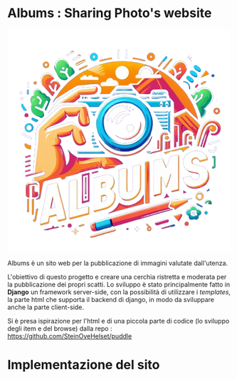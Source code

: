 # Albums : Sharing Photo's website
![logo](/images/logo.png)

Albums è un sito web per la pubblicazione di immagini valutate dall'utenza.

L'obiettivo di questo progetto e creare una cerchia ristretta e moderata per la pubblicazione dei propri scatti.
Lo sviluppo è stato principalmente fatto in **Django** un framework server-side, con la possibilità di utilizzare i *templates*,
la parte html che supporta il backend di django, in modo da sviluppare anche la parte client-side.

Si è presa ispirazione per l'html e di una piccola parte di codice (lo sviluppo degli item e del browse) dalla repo : https://github.com/SteinOveHelset/puddle

# Implementazione del sito

